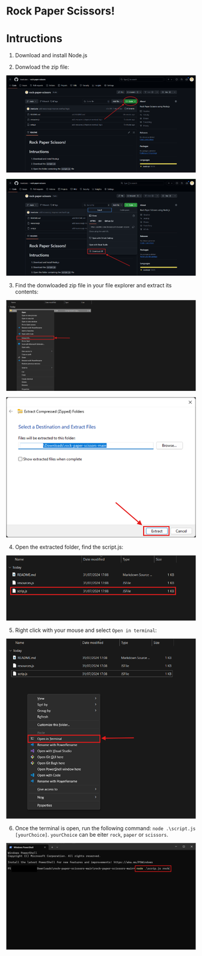 # Rock Paper Scissors!

# Intructions

1. Download and install Node.js

2. Donwload the zip file:

![github page](./resources/images/githubpage.png)

![download zip](./resources/images/donwloadzip.png)

3. Find the donwloaded zip file in your file explorer and extract its contents:

![extract files](./resources/images/extract.png)

![finish extract files](./resources/images/finishExtract.png)

4. Open the extracted folder, find the script.js:

![find the script](./resources/images/script.png)

5. Right click with your mouse and select `Open in terminal`:

![open terminal](./resources/images/terminal.png)

6. Once the terminal is open, run the following command: `node .\script.js [yourChoice]`. `yourChoice` can be eiter `rock`, `paper` or `scissors`.

![run terminal comand](./resources/images/runTerminal.png)
